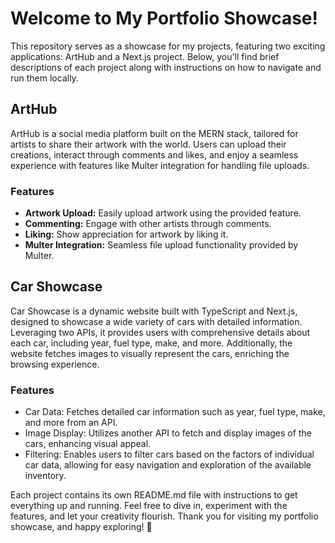 # Welcome to My Portfolio Showcase!

This repository serves as a showcase for my projects, featuring two exciting applications: ArtHub and a Next.js project. Below, you'll find brief descriptions of each project along with instructions on how to navigate and run them locally.

## ArtHub

ArtHub is a social media platform built on the MERN stack, tailored for artists to share their artwork with the world. Users can upload their creations, interact through comments and likes, and enjoy a seamless experience with features like Multer integration for handling file uploads.

### Features

- **Artwork Upload:** Easily upload artwork using the provided feature.
- **Commenting:** Engage with other artists through comments.
- **Liking:** Show appreciation for artwork by liking it.
- **Multer Integration:** Seamless file upload functionality provided by Multer.

## Car Showcase

Car Showcase is a dynamic website built with TypeScript and Next.js, designed to showcase a wide variety of cars with detailed information. Leveraging two APIs, it provides users with comprehensive details about each car, including year, fuel type, make, and more. Additionally, the website fetches images to visually represent the cars, enriching the browsing experience.

### Features

- Car Data: Fetches detailed car information such as year, fuel type, make, and more from an API.
- Image Display: Utilizes another API to fetch and display images of the cars, enhancing visual appeal.
- Filtering: Enables users to filter cars based on the factors of individual car data, allowing for easy navigation and exploration of the available inventory.

Each project contains its own README.md file with instructions to get everything up and running. Feel free to dive in, experiment with the features, and let your creativity flourish. Thank you for visiting my portfolio showcase, and happy exploring! 🚀
